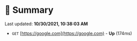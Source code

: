 # 📖 Summary
Last updated: **10/30/2021, 10:38:03 AM**

- `GET` [https://google.com](https://google.com) - **Up** (174ms)
